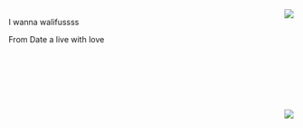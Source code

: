 
<img align = "right" src="https://github-readme-stats.vercel.app/api?username=autoshgame">
<p>I wanna walifussss</p>
<p>From Date a live with love</p>
<br/>
<br/>
<br/>
<br/>
<br/>
<br/>
<img align = "right" src="https://github-readme-stats.vercel.app/api/top-langs/?username=autoshgame">



